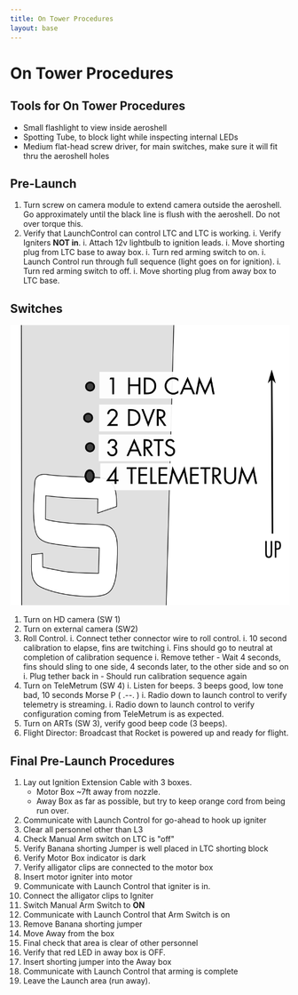 ```yaml
---
title: On Tower Procedures
layout: base
---
```


# On Tower Procedures

## Tools for On Tower Procedures

  - Small flashlight to view inside aeroshell
  - Spotting Tube, to block light while inspecting internal LEDs
  - Medium flat-head screw driver, for main switches, make sure it will fit thru the aeroshell holes

## Pre-Launch

1. Turn screw on camera module to extend camera outside the aeroshell. Go approximately until the black line is flush with the aeroshell. Do not over torque this.
1. Verify that LaunchControl can control LTC and LTC is working.
    i. Verify Igniters **NOT in**.
    i. Attach 12v lightbulb to ignition leads.
    i. Move shorting plug from LTC base to away box.
    i. Turn red arming switch to on.
    i. Launch Control run through full sequence (light goes on for ignition).
    i. Turn red arming switch to off.
    i. Move shorting plug from away box to LTC base.

## Switches

![Payload module switch layout](diagrams/switches.png)

1. Turn on HD camera (SW 1)
1. Turn on external camera (SW2)
1. Roll Control.
    i. Connect tether connector wire to roll control.
    i. 10 second calibration to elapse, fins are twitching
    i. Fins should go to neutral at completion of calibration sequence
    i. Remove tether
        - Wait 4 seconds, fins should sling to one side, 4 seconds later, to the other side and so on
    i. Plug tether back in
        - Should run calibration sequence again
1. Turn on TeleMetrum (SW 4)
    i. Listen for beeps. 3 beeps good, low tone bad, 10 seconds Morse P ( .--. )
    i. Radio down to launch control to verify telemetry is streaming.
    i. Radio down to launch control to verify configuration coming from TeleMetrum is as expected.
1. Turn on ARTs (SW 3), verify good beep code (3 beeps).
1. Flight Director: Broadcast that Rocket is powered up and ready for flight.


## Final Pre-Launch Procedures

1. Lay out Ignition Extension Cable with 3 boxes.
   - Motor Box ~7ft away from nozzle.
   - Away Box as far as possible, but try to keep orange cord from being run over.
1. Communicate with Launch Control for go-ahead to hook up igniter
1. Clear all personnel other than L3
1. Check Manual Arm switch on LTC is "off"
1. Verify Banana shorting Jumper is well placed in LTC shorting block
1. Verify Motor Box indicator is dark
1. Verify alligator clips are connected to the motor box
1. Insert motor igniter into motor
1. Communicate with Launch Control that igniter is in.
1. Connect the alligator clips to Igniter
1. Switch Manual Arm Switch to **ON**
1. Communicate with Launch Control that Arm Switch is on
1. Remove Banana shorting jumper
1. Move Away from the box
1. Final check that area is clear of other personnel
1. Verify that red LED in away box is OFF.
1. Insert shorting jumper into the Away box
1. Communicate with Launch Control that arming is complete
1. Leave the Launch area (run away).
